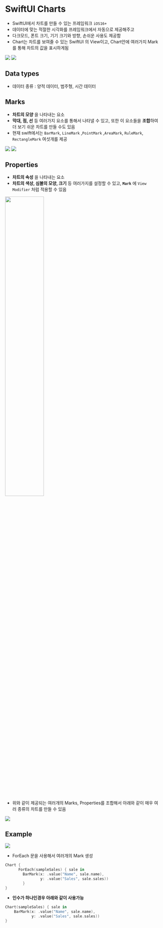 # SwiftUI Charts

- SwiftUI에서 차트를 만들 수 있는 프레임워크 `iOS16+`
- 데이터에 맞는 적절한 시각화를 프레임워크에서 자동으로 제공해주고
- 다크모드, 폰트 크기, 기기 크기와 방향, 손쉬운 사용도 제공함
- Chart는 차트를 보여줄 수 있는 SwiftUI 의 View이고, Chart안에 여러가지 Mark를 통해 차트의 값을 표시하게됨

<img src="https://i.ibb.co/JRtrws6/2022-11-25-1-07-45.png">
<img src="https://i.ibb.co/306T5Y7/2022-11-25-1-40-13.png">

<br>

## Data types
- 데이터 종류 : 양적 데이터, 범주형, 시간 데이터

## Marks
- **차트의 모양** 을 나타내는 요소
- **막대, 점, 선** 등 여러가지 요소를 통해서 나타낼 수 있고, 또한 이 요소들을 **조합**하여 더 보기 쉬운 차트를 만들 수도 있음
- 현재 swift에서는 `BarMark`, `LineMark` ,`PointMark` ,`AreaMark`, `RuleMark`, `RectangleMark` 여섯개를 제공

<img src="https://i.ibb.co/7z3d56Q/2022-11-25-2-29-09.png">
<img src="https://i.ibb.co/Fq9rdVH/image-2.png">

## Properties
- **차트의 속성** 을 나타내는 요소
- **차트의 색상, 심볼의 모양, 크기** 등 여러가지를 설정할 수 있고, **`Mark`** 에 `View Modifier` 처럼 적용할 수 있음

<img src="https://i.ibb.co/qx29WD3/2022-11-25-2-46-08.png" width="50%">

- 위와 같이 제공되는 여러개의 Marks, Properties를 조합해서 아래와 같이 매우 여러 종류의 차트를 만들 수 있음

<img src="https://i.ibb.co/qYQfXJn/2022-11-25-2-05-27.png">

## Example
<img src="https://i.ibb.co/BNSZ45g/2022-11-25-1-48-45.png">

- ForEach 문을 사용해서 여러개의 Mark 생성

```swift
Chart { 
	  ForEach(sampleSales) { sale in
	    BarMark(x: .value("Name", sale.name),
	            y: .value("Sales", sale.sales))
		}
}
```

- **인수가 하나인경우 아래와 같이 사용가능**
```swift
Chart(sampleSales) { sale in
    BarMark(x: .value("Name", sale.name),
            y: .value("Sales", sale.sales))
}
```